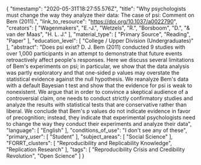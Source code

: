 {
    "timestamp": "2020-05-31T18:27:55.576Z",
    "title": "Why psychologists must change the way they analyze their data: The case of psi: Comment on Bem (2011).",
    "link_to_resource": "https://doi.org/10.1037/a0022790",
    "creators": [
        "Wagenmakers",
        "E.-J.",
        "Wetzels",
        "R.",
        "Borsboom",
        "D.",
        "& van der Maas",
        "H. L. J."
    ],
    "material_type": [
        "Primary Source",
        "Reading",
        "Paper"
    ],
    "education_level": [
        "College / Upper Division (Undergraduates)"
    ],
    "abstract": "Does psi exist? D. J. Bem (2011) conducted 9 studies with over 1,000 participants in an attempt to demonstrate that future events retroactively affect people's responses. Here we discuss several limitations of Bem's experiments on psi; in particular, we show that the data analysis was partly exploratory and that one-sided p values may overstate the statistical evidence against the null hypothesis. We reanalyze Bem's data with a default Bayesian t test and show that the evidence for psi is weak to nonexistent. We argue that in order to convince a skeptical audience of a controversial claim, one needs to conduct strictly confirmatory studies and analyze the results with statistical tests that are conservative rather than liberal. We conclude that Bem's p values do not indicate evidence in favor of precognition; instead, they indicate that experimental psychologists need to change the way they conduct their experiments and analyze their data",
    "language": [
        "English"
    ],
    "conditions_of_use": "I don't see any of these",
    "primary_user": [
        "Student"
    ],
    "subject_areas": [
        "Social Science"
    ],
    "FORRT_clusters": [
        "Reproducibility and Replicability Knowledge",
        "Replication Research"
    ],
    "tags": [
        "Reproducibility Crisis and Credibility Revolution",
        "Open Science"
    ]
}